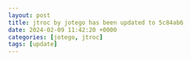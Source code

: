 ```yaml
---
layout: post
title: jtroc by jotego has been updated to 5c84ab6
date: 2024-02-09 11:42:20 +0000
categories: [jotego, jtroc]
tags: [update]
---
```


